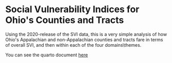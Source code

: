 # Social Vulnerability Indices for Ohio's Counties and Tracts 

Using the 2020-release of the SVI data, this is a very simple analysis of how Ohio's Appalachian and non-Appalachian counties and tracts fare in terms of overall SVI, and then within each of the four domains\themes. 

You can see the quarto document [here](aniruhil.github.io/shashipsvi/index.html)
